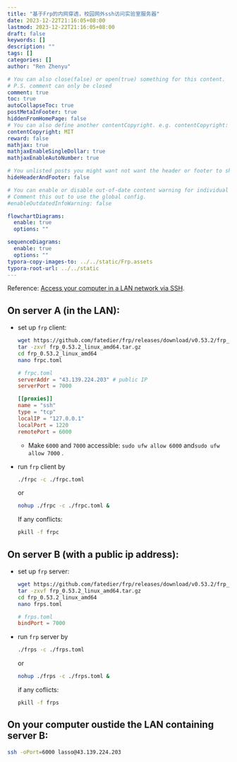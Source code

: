 ```yaml
---
title: "基于Frp的内网穿透，校园网外ssh访问实验室服务器"
date: 2023-12-22T21:16:05+08:00
lastmod: 2023-12-22T21:16:05+08:00
draft: false
keywords: []
description: ""
tags: []
categories: []
author: "Ren Zhenyu"

# You can also close(false) or open(true) something for this content.
# P.S. comment can only be closed
comment: true
toc: true
autoCollapseToc: true
postMetaInFooter: true
hiddenFromHomePage: false
# You can also define another contentCopyright. e.g. contentCopyright: "This is another copyright."
contentCopyright: MIT
reward: false
mathjax: true
mathjaxEnableSingleDollar: true
mathjaxEnableAutoNumber: true

# You unlisted posts you might want not want the header or footer to show
hideHeaderAndFooter: false

# You can enable or disable out-of-date content warning for individual post.
# Comment this out to use the global config.
#enableOutdatedInfoWarning: false

flowchartDiagrams:
  enable: true
  options: ""

sequenceDiagrams: 
  enable: true
  options: ""
typora-copy-images-to: ../../static/Frp.assets
typora-root-url: ../../static
---
```


<!--more-->

Reference: [Access your computer in a LAN network via SSH](https://github.com/fatedier/frp?tab=readme-ov-file#access-your-computer-in-a-lan-network-via-ssh).

## **On server A (in the LAN):**

+ set up  `frp` client:

  ```zsh
  wget https://github.com/fatedier/frp/releases/download/v0.53.2/frp_0.53.2_linux_amd64.tar.gz
  tar -zxvf frp_0.53.2_linux_amd64.tar.gz
  cd frp_0.53.2_linux_amd64
  nano frpc.toml
  ```

  ```toml
  # frpc.toml
  serverAddr = "43.139.224.203" # public IP
  serverPort = 7000
  
  [[proxies]]
  name = "ssh"
  type = "tcp"
  localIP = "127.0.0.1"
  localPort = 1220
  remotePort = 6000
  ```

  + Make `6000` and `7000` accessible: `sudo ufw allow 6000` and`sudo ufw allow 7000` .

+ run `frp` client by

  ```zsh
  ./frpc -c ./frpc.toml
  ```

  or

  ```zsh
  nohup ./frpc -c ./frpc.toml &
  ```
  If any conflicts:
  
  ```zsh
  pkill -f frpc

## **On server B (with a public ip address):**

+ set up  `frp` server:

  ```zsh
  wget https://github.com/fatedier/frp/releases/download/v0.53.2/frp_0.53.2_linux_amd64.tar.gz
  tar -zxvf frp_0.53.2_linux_amd64.tar.gz
  cd frp_0.53.2_linux_amd64
  nano frps.toml
  ```

  ```toml
  # frps.toml
  bindPort = 7000
  ```

+ run `frp` server by

  ```zsh
  ./frps -c ./frps.toml
  ```

  or

  ```zsh
  nohup ./frps -c ./frps.toml &
  ```
  
  if any coflicts:
  
  ```zsh
  pkill -f frps
  ```

## **On your computer oustide the LAN containing server B:**

```zsh
ssh -oPort=6000 lasso@43.139.224.203
```
